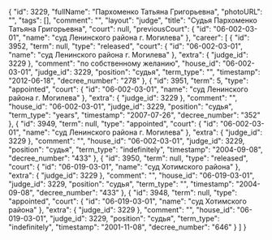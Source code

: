 {
    "id": 3229,
    "fullName": "Пархоменко Татьяна Григорьевна",
    "photoURL": "",
    "tags": [],
    "comment": "",
    "layout": "judge",
    "title": "Судья Пархоменко Татьяна Григорьевна",
    "court": null,
    "previousCourt": {
        "id": "06-002-03-01",
        "name": "суд Ленинского района г. Могилева"
    },
    "career": [
        {
            "id": 3952,
            "term": null,
            "type": "released",
            "court": {
                "id": "06-002-03-01",
                "name": "суд Ленинского района г. Могилева"
            },
            "extra": {
                "judge_id": 3229
            },
            "comment": "по собственному желанию",
            "house_id": "06-002-03-01",
            "judge_id": 3229,
            "position": "судья",
            "term_type": "",
            "timestamp": "2012-06-18",
            "decree_number": "278"
        },
        {
            "id": 3951,
            "term": 5,
            "type": "appointed",
            "court": {
                "id": "06-002-03-01",
                "name": "суд Ленинского района г. Могилева"
            },
            "extra": {
                "judge_id": 3229
            },
            "comment": "",
            "house_id": "06-002-03-01",
            "judge_id": 3229,
            "position": "судья",
            "term_type": "years",
            "timestamp": "2007-07-26",
            "decree_number": "352"
        },
        {
            "id": 3949,
            "term": null,
            "type": "appointed",
            "court": {
                "id": "06-002-03-01",
                "name": "суд Ленинского района г. Могилева"
            },
            "extra": {
                "judge_id": 3229
            },
            "comment": "",
            "house_id": "06-002-03-01",
            "judge_id": 3229,
            "position": "судья",
            "term_type": "indefinitely",
            "timestamp": "2004-09-08",
            "decree_number": "433"
        },
        {
            "id": 3950,
            "term": null,
            "type": "released",
            "court": {
                "id": "06-019-03-01",
                "name": "суд Хотимского района"
            },
            "extra": {
                "judge_id": 3229
            },
            "comment": "",
            "house_id": "06-019-03-01",
            "judge_id": 3229,
            "position": "судья",
            "term_type": "",
            "timestamp": "2004-09-08",
            "decree_number": "433"
        },
        {
            "id": 3948,
            "term": null,
            "type": "appointed",
            "court": {
                "id": "06-019-03-01",
                "name": "суд Хотимского района"
            },
            "extra": {
                "judge_id": 3229
            },
            "comment": "",
            "house_id": "06-019-03-01",
            "judge_id": 3229,
            "position": "судья",
            "term_type": "indefinitely",
            "timestamp": "2001-11-08",
            "decree_number": "646"
        }
    ]
}